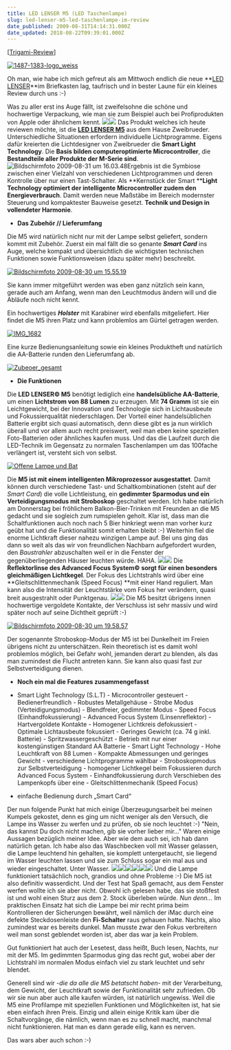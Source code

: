 ```yaml
---
title: LED LENSER M5 (LED Taschenlampe)
slug: led-lenser-m5-led-taschenlampe-im-review
date_published: 2009-08-31T14:14:31.000Z
date_updated: 2018-08-22T09:39:01.000Z
---
```


[[Trigami-Review](http://www.trigami.com/?blog=http://thafaker.de)]

[![1487-1383-logo_weiss](//picdump.thafaker.de/2009/08/1487-1383-logo_weiss.jpg)](http://www.ledlenser.com/)

Oh man, wie habe ich mich gefreut als am Mittwoch endlich die neue **[LED LENSER](http://www.ledlenser.com/)**im Briefkasten lag, taufrisch und in bester Laune für ein kleines Review durch uns :-)

Was zu aller erst ins Auge fällt, ist zweifelsohne die schöne und hochwertige Verpackung, wie man sie zum Beispiel auch bei Profiprodukten von Apple oder ähnlichem kennt.
[![](//picdump.thafaker.de/2009/08/IMG_1659.JPG)](http://picdump.thafaker.de/2009/08/IMG_1659.JPG)[![](//picdump.thafaker.de/2009/08/M5-und-Batterie.png)](http://picdump.thafaker.de/2009/08/M5-und-Batterie.png)
Das Produkt welches ich heute reviewen möchte, ist die [**LED LENSER M5**](http://www.ledlenser.com/produkte/html_highperformance/html_Mserie/m5.php?id=m5&amp;utm_source=print_advertising&amp;utm_medium=printmedia_advertising&amp;utm_campaign=m5) aus dem Hause Zweibrueder. Unterschiedliche Situationen erfordern individuelle Lichtprogramme. Eigens dafür kreierten die  Lichtdesigner von Zweibrueder die **Smart Light Technology**. Die **Basis bilden computeroptimierte Microcontroller**, die **Bestandteile aller Produkte der M-Serie sind**. ![Bildschirmfoto 2009-08-31 um 16.03.48](//picdump.thafaker.de/2009/08/Bildschirmfoto-2009-08-31-um-16.03.48.png)Ergebnis ist die Symbiose zwischen einer Vielzahl von verschiedenen Lichtprogrammen und deren Kontrolle über nur einen Tast-Schalter. Als **Kernstück der Smart ****Light Technology optimiert der intelligente Microcontroller zudem den Energieverbrauch**. Damit werden neue Maßstäbe im Bereich modernster Steuerung und kompaktester Bauweise gesetzt. **Technik und Design in vollendeter Harmonie**.

- **Das Zubehör // Lieferumfang**

Die M5 wird natürlich nicht nur mit der Lampe selbst geliefert, sondern kommt mit Zubehör. Zuerst ein mal fällt die so genante ***Smart Card*** ins Auge, welche kompakt und übersichtlich die wichtigsten technischen Funktionen sowie Funktionsweisen (dazu später mehr) beschreibt.

[![Bildschirmfoto 2009-08-30 um 15.55.19](//picdump.thafaker.de/2009/08/Bildschirmfoto-2009-08-30-um-15.55.19-300x234.png)](http://picdump.thafaker.de/2009/08/Bildschirmfoto-2009-08-30-um-15.55.19.png)

Sie kann immer mitgeführt werden was eben ganz nützlich sein kann, gerade auch am Anfang, wenn man den Leuchtmodus ändern will und die Abläufe noch nicht kennt.

Ein hochwertiges ***Holster*** mit Karabiner wird ebenfalls mitgeliefert. Hier findet die M5 ihren Platz und kann problemlos am Gürtel getragen werden.

[![IMG_1682](//picdump.thafaker.de/2009/08/IMG_1682-300x225.jpg)](http://picdump.thafaker.de/2009/08/IMG_1682.JPG)

Eine kurze Bedienungsanleitung sowie ein kleines Produktheft und natürlich die AA-Batterie runden den Lieferumfang ab.

[![Zubeoer_gesamt](//picdump.thafaker.de/2009/08/Zubeoer_gesamt-300x225.jpg)](http://picdump.thafaker.de/2009/08/Zubeoer_gesamt.JPG)

- **Die Funktionen**

Die **LED LENSER© M5** benötigt lediglich eine **handelsübliche AA-Batterie**, um einen **Lichtstrom von 88 Lumen** zu erzeugen. Mit **74 Gramm** ist sie ein Leichtgewicht, bei der Innovation und Technologie sich in Lichtausbeute und Fokussierqualität niederschlagen. Der Vorteil einer handelsüblichen Batterie ergibt sich quasi automatisch, denn diese gibt es ja nun wirklich überall und vor allem auch recht preiswert, weil man eben keine speziellen Foto-Batterien oder ähnliches kaufen muss. Und das die Laufzeit durch die LED-Technik im Gegensatz zu normalen Taschenlampen um das 100fache verlängert ist, versteht sich von selbst.

[![Offene Lampe und Bat](//picdump.thafaker.de/2009/08/Offene-Lampe-und-Bat-300x225.jpg)](http://picdump.thafaker.de/2009/08/Offene-Lampe-und-Bat.JPG)

Die **M5 ist mit einem intelligenten Mikroprozessor ausgestattet**. Damit können durch verschiedene Tast- und Schaltkombinationen (steht auf der *Smart Card*) die volle Lichtleistung, ein **gedimmter Sparmodus **und ein** Verteidigungsmodus mit Stroboskop** geschaltet werden. Ich habe natürlich am Donnerstag bei fröhlichem Balkon-Bier-Trinken mit Freunden an die M5 gedacht und sie sogleich zum rumspielen geholt. Klar ist, dass man die Schaltfunktionen auch noch nach 5 Bier hinkriegt wenn man vorher kurz geübt hat und die Funktionalität somit erhalten bleibt :-) Weiterhin fiel die enorme Lichtkraft dieser nahezu winzigen Lampe auf. Bei uns ging das dann so weit als das wir von freundlichen Nachbarn aufgefordert wurden, den *Baustrahler* abzuschalten weil er in die Fenster der gegenüberliegenden Häuser leuchten würde. HAHA.
[![](//picdump.thafaker.de/2009/08/IMG_1712-Kopie.JPG)](http://picdump.thafaker.de/2009/08/IMG_1712-Kopie.JPG)[![](//picdump.thafaker.de/2009/08/IMG_1713-Kopie.JPG)](http://picdump.thafaker.de/2009/08/IMG_1713-Kopie.JPG)
Die **Reflektorlinse des Advanced Focus System© sorgt für einen besonders gleichmäßigen Lichtkegel**. Der Fokus des Lichtstrahls wird über eine **Gleitschlittenmechanik (Speed Focus) **mit einer Hand reguliert. Man kann also die Intensität der Leuchtstärke vom Fokus her verändern, quasi breit ausgestrahlt oder Punktgenau.
[![](//picdump.thafaker.de/2009/08/focus_stark-150x150.jpg)](http://picdump.thafaker.de/2009/08/focus_stark.JPG)[![](//picdump.thafaker.de/2009/08/focus_weit-150x150.jpg)](http://picdump.thafaker.de/2009/08/focus_weit.JPG)
Die M5 besitzt übrigens innen hochwertige  vergoldete Kontakte, der Verschluss ist sehr massiv und wird später noch auf seine Dichtheit geprüft :-)

[![Bildschirmfoto 2009-08-30 um 19.58.57](//picdump.thafaker.de/2009/08/Bildschirmfoto-2009-08-30-um-19.58.57-300x229.png)](http://picdump.thafaker.de/2009/08/Bildschirmfoto-2009-08-30-um-19.58.57.png)

Der sogenannte Stroboskop-Modus der M5 ist bei Dunkelheit im Freien übrigens nicht zu unterschätzen. Rein theoretisch ist es damit wohl problemlos möglich, bei Gefahr wohl, jemanden derart zu blenden, als das man zumindest die Flucht antreten kann. Sie kann also quasi fast zur Selbstverteidigung dienen.

- **Noch ein mal die Features zusammengefasst**

- Smart Light Technology (S.L.T) - Microcontroller gesteuert - Bedienerfreundlich - Robustes Metallgehäuse - Strobe Modus (Verteidigungsmodus) - Blendfreier, gedimmter Modus - Speed Focus (Einhandfokussierung) - Advanced Focus System (Linsenreflektor) - Hartvergoldete Kontakte - Homogener Lichtkreis defokussiert - Optimale Lichtausbeute fokussiert - Geringes Gewicht (ca. 74 g inkl. Batterie) - Spritzwassergeschützt - Betrieb mit nur einer kostengünstigen Standard AA Batterie - Smart Light Technology - Hohe Leuchtkraft von 88 Lumen - Kompakte Abmessungen und geringes Gewicht - verschiedene Lichtprogramme wählbar - Stroboskopmodus zur Selbstverteidigung - homogener Lichtkegel beim Fokussieren durch Advanced Focus System - Einhandfokussierung durch Verschieben des Lampenkopfs über eine - Gleitschlittenmechanik (Speed Focus)
- einfache Bedienung durch „Smart Card“

Der nun folgende Punkt hat mich einige Überzeugungsarbeit bei meinen Kumpels gekostet, denn es ging um nicht weniger als den Versuch, die Lampe ins Wasser zu werfen und zu prüfen, ob sie noch leuchtet :-) "Nein, das kannst Du doch nicht machen, gib sie vorher lieber mir..." Waren einige Aussagen bezüglich meiner Idee. Aber wie dem auch sei, ich hab dann natürlich getan. Ich habe also das Waschbecken voll mit Wasser gelassen, die Lampe leuchtend hin gehalten, sie komplett untergetaucht, sie liegend im Wasser leuchten lassen und sie zum Schluss sogar ein mal aus und wieder eingeschaltet. Unter Wasser.
[![](//picdump.thafaker.de/2009/08/wasser_0-150x150.jpg)](http://picdump.thafaker.de/2009/08/wasser_0.JPG)[![](//picdump.thafaker.de/2009/08/wasser_1-150x150.jpg)](http://picdump.thafaker.de/2009/08/wasser_1.JPG)[![](//picdump.thafaker.de/2009/08/wasser_2-150x150.jpg)](http://picdump.thafaker.de/2009/08/wasser_2.JPG)[![](//picdump.thafaker.de/2009/08/wasser_3-150x150.jpg)](http://picdump.thafaker.de/2009/08/wasser_3.JPG)[![](//picdump.thafaker.de/2009/08/wasser_4-150x150.jpg)](http://picdump.thafaker.de/2009/08/wasser_4.JPG)[![](//picdump.thafaker.de/2009/08/wasser_5-150x150.jpg)](http://picdump.thafaker.de/2009/08/wasser_5.JPG)
Und die Lampe funktioniert tatsächlich noch, grandios und ohne Probleme :-) Die M5 ist also definitiv wasserdicht. Und der Test hat Spaß gemacht, aus dem Fenster werfen wollte ich sie aber nicht. Obwohl ich gelesen habe, das sie stoßfest ist und wohl einen Sturz aus dem 2. Stock überleben würde. *Nun denn...*
Im praktischen Einsatz hat sich die Lampe bei mir recht prima beim Kontrollieren der Sicherungen bewährt, weil nämlich der iMac durch eine defekte Steckdosenleiste den **Fi-Schalter** raus gehauen hatte. Nachts, also zumindest war es bereits dunkel. Man musste zwar den Fokus verbreitern weil man sonst geblendet worden ist, aber das war ja kein Problem.

Gut funktioniert hat auch der Lesetest, dass heißt, Buch lesen, Nachts, nur mit der M5. Im gedimmten Sparmodus ging das recht gut, wobei aber der Lichtstrahl im normalen Modus einfach viel zu stark leuchtet und sehr blendet.

Generell sind wir -*die da alle die M5 betatscht haben*- mit der Verarbeitung, dem Gewicht, der Leuchtkraft sowie der Funktionalität sehr zufrieden. Ob wir sie nun aber auch alle kaufen würden, ist natürlich ungewiss. Weil die M5 eine Profilampe mit speziellen Funktionen und Möglichkeiten ist, hat sie eben einfach ihren Preis. Einzig und allein einige Kritik kam über die Schaltvorgänge, die nämlich, wenn man es zu schnell macht, manchmal nicht funktionieren. Hat man es dann gerade eilig, kann es nerven.

Das wars aber auch schon :-)
